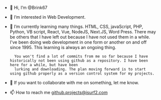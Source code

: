 - 👋 Hi, I’m @Brink67
- 👀 I’m interested in Web Development.

- 🌱 I’m currently learning many things. HTML, CSS, javaScript, PHP, Python, VB script, React, Vue, NodeJS, Next.JS, Word Press. There may be others that I have left out
        because I have not used them in a while. I've been doing web development in one form or another on and off since 1995. This learning is always an ongoing thing. 

        You won't find a lot of commits from me so far because I have historically not been using github as a repository. I have been here for a while, but have been
        lurking and downloading. The plan moving forward is to start using github properly as a version control system for my projects.

- 💞️ If you want to collaborate with me on something, let me know.

- 📫 How to reach me github.projects@isurf2.com 

<!---
Brink67/Brink67 is a ✨ special ✨ repository because its `README.md` (this file) appears on your GitHub profile.
You can click the Preview link to take a look at your changes.
--->
